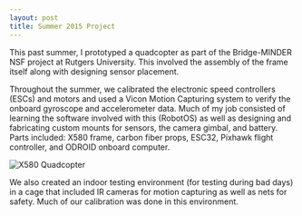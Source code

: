 ```yaml
---
layout: post
title: Summer 2015 Project
---
```


This past summer, I prototyped a quadcopter as part of the Bridge-MINDER NSF project at Rutgers University. This involved the assembly of the frame itself along with designing sensor placement. 

Throughout the summer, we calibrated the electronic speed controllers (ESCs) and motors and used a Vicon Motion Capturing system to verify the onboard gyroscope and accelerometer data. 
Much of my job consisted of learning the software involved with this (RobotOS) as well as designing and fabricating custom mounts for sensors, the camera gimbal, and battery. Parts included: X580 frame, carbon fiber props, ESC32, Pixhawk flight controller, and ODROID onboard computer. 

![X580 Quadcopter][logo]

[logo]: https://i.imgur.com/zN6OfzG.jpg "Rutgers Quadcopter"

We also created an indoor testing environment (for testing during bad days) in a cage that included IR cameras for motion capturing as well as nets for safety. Much of our calibration was done in this environment.
